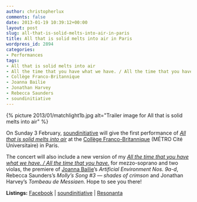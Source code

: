 ```yaml
---
author: christopherlux
comments: false
date: 2013-01-19 10:39:12+00:00
layout: post
slug: all-that-is-solid-melts-into-air-in-paris
title: All that is solid melts into air in Paris
wordpress_id: 2894
categories:
- Performances
tags:
- All that is solid melts into air
- All the time that you have what we have. / All the time that you have.
- Collège Franco-Britannique
- Joanna Bailie
- Jonathan Harvey
- Rebecca Saunders
- soundinitiative
---
```


{% picture 2013/01/matchlight1b.jpg alt="Trailer image for All that is solid melts into air" %}

On Sunday 3 February, [soundinitiative](http://www.soundinitiative.fr/) will give the first performance of [_All that is solid melts into air_](/2013/01/all-that-is-solid-melts-into-air/) at the [Collège Franco-Britannique](http://goo.gl/maps/DvbMU) (MÉTRO Cité Universitaire) in Paris.

The concert will also include a new version of my [_All the time that you have what we have. / All the time that you have._](/2012/09/all-the-time-that-you-have-what-we-have-all-the-time-that-you-have/) for mezzo-soprano and two violas, the premiere of [Joanna Bailie](http://joannabailie.com/)’s _Artificial Environment Nos. 9a-d_, Rebecca Saunders’s _Molly’s Song #3 — shades of crimson_ and Jonathan Harvey’s _Tombeau de Messiaen_. Hope to see you there!

**Listings:** [Facebook](https://www.facebook.com/events/195942487210758/) \| [soundinitiative](http://www.soundinitiative.fr/enconcert13.html) \| [Resonanta](http://leandrohbo.com/dotcomzz/index.php?/programmation/soundinitiative/)
